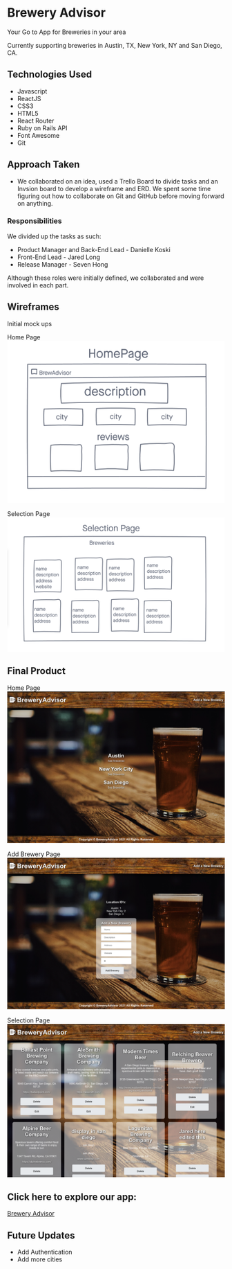 # Brewery Advisor

Your Go to App for Breweries in your area

Currently supporting breweries in Austin, TX, New York, NY and San Diego, CA.

## Technologies Used

- Javascript
- ReactJS
- CSS3
- HTML5
- React Router
- Ruby on Rails API
- Font Awesome
- Git

## Approach Taken

- We collaborated on an idea, used a Trello Board to divide tasks and an Invsion board to develop a wireframe and ERD. We spent some time figuring out how to collaborate on Git and GitHub before moving forward on anything.

### Responsibilities

We divided up the tasks as such:

- Product Manager and Back-End Lead - Danielle Koski
- Front-End Lead - Jared Long
- Release Manager - Seven Hong

Although these roles were initially defined, we collaborated and were involved in each part.

## Wireframes

Initial mock ups

Home Page
![](src/images/hp_wireframe.png)

Selection Page
![](src/images/sp_wireframe.png)

## Final Product

Home Page
![](src/images/home.png)

Add Brewery Page
![](src/images/add.png)

Selection Page
![](src/images/city.png)

## Click here to explore our app:

<a href="https://brewery-advisor-app.herokuapp.com/" target="_blank">Brewery Advisor</a>

## Future Updates

- Add Authentication
- Add more cities
